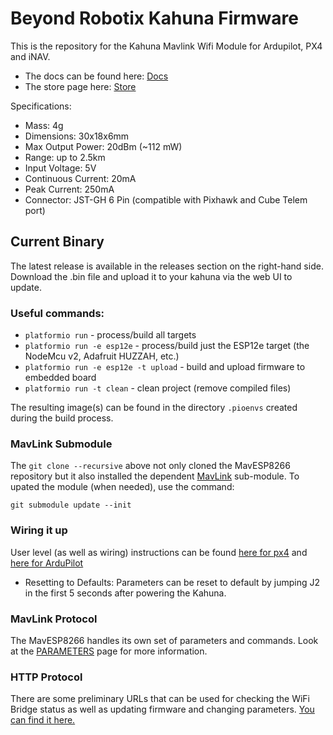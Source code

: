 # Beyond Robotix Kahuna Firmware

This is the repository for the Kahuna Mavlink Wifi Module for Ardupilot, PX4 and iNAV.
- The docs can be found here: [Docs](https://beyond-robotix.gitbook.io/docs/kahuna)
- The store page here: [Store](https://www.beyondrobotix.com/products/kahuna)

Specifications:
- Mass: 4g
- Dimensions: 30x18x6mm
- Max Output Power: 20dBm (~112 mW)
- Range: up to 2.5km
- Input Voltage: 5V
- Continuous Current: 20mA
- Peak Current: 250mA
- Connector: JST-GH 6 Pin (compatible with Pixhawk and Cube Telem port)


## Current Binary

The latest release is available in the releases section on the right-hand side. Download the .bin file and upload it to your kahuna via the web UI to update.

### Useful commands:

* ```platformio run``` - process/build all targets
* ```platformio run -e esp12e``` - process/build just the ESP12e target (the NodeMcu v2, Adafruit HUZZAH, etc.)
* ```platformio run -e esp12e -t upload``` - build and upload firmware to embedded board
* ```platformio run -t clean``` - clean project (remove compiled files)

The resulting image(s) can be found in the directory ```.pioenvs``` created during the build process.

### MavLink Submodule

The ```git clone --recursive``` above not only cloned the MavESP8266 repository but it also installed the dependent [MavLink](https://github.com/mavlink/c_library) sub-module. To upated the module (when needed), use the command:

```git submodule update --init```

### Wiring it up

User level (as well as wiring) instructions can be found [here for px4](https://docs.px4.io/en/telemetry/esp8266_wifi_module.html) and [here for ArduPilot](http://ardupilot.org/copter/docs/common-esp8266-telemetry.html)

* Resetting to Defaults: Parameters can be reset to default by jumping J2 in the first 5 seconds after powering the Kahuna.

### MavLink Protocol

The MavESP8266 handles its own set of parameters and commands. Look at the [PARAMETERS](PARAMETERS.md) page for more information.

### HTTP Protocol

There are some preliminary URLs that can be used for checking the WiFi Bridge status as well as updating firmware and changing parameters. [You can find it here.](HTTP.md)
